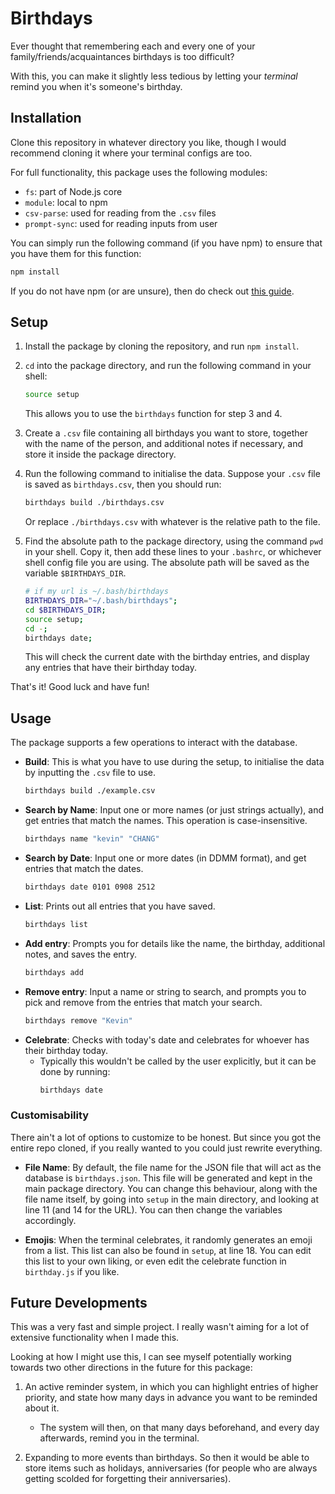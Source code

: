 # Birthdays

Ever thought that remembering each and every one of your family/friends/acquaintances birthdays is too difficult?

With this, you can make it slightly less tedious by letting your _terminal_ remind you when it's someone's birthday.

## Installation

Clone this repository in whatever directory you like, though I would recommend cloning it where your terminal configs are too.

For full functionality, this package uses the following modules:

- `fs`: part of Node.js core
- `module`: local to npm
- `csv-parse`: used for reading from the `.csv` files
- `prompt-sync`: used for reading inputs from user

You can simply run the following command (if you have npm) to ensure that you have them for this function:

```bash
npm install
```

If you do not have npm (or are unsure), then do check out [this guide](https://docs.npmjs.com/downloading-and-installing-node-js-and-npm).

## Setup

1. Install the package by cloning the repository, and run `npm install`.
2. `cd` into the package directory, and run the following command in your shell:
   ```bash
   source setup
   ```
   This allows you to use the `birthdays` function for step 3 and 4.
3. Create a `.csv` file containing all birthdays you want to store, together with the name of the person, and additional notes if necessary, and store it inside the package directory.
4. Run the following command to initialise the data. Suppose your `.csv` file is saved as `birthdays.csv`, then you should run:

   ```bash
   birthdays build ./birthdays.csv
   ```

   Or replace `./birthdays.csv` with whatever is the relative path to the file.

5. Find the absolute path to the package directory, using the command `pwd` in your shell. Copy it, then add these lines to your `.bashrc`, or whichever shell config file you are using. The absolute path will be saved as the variable `$BIRTHDAYS_DIR`.

   ```bash
   # if my url is ~/.bash/birthdays
   BIRTHDAYS_DIR="~/.bash/birthdays";
   cd $BIRTHDAYS_DIR;
   source setup;
   cd -;
   birthdays date;
   ```

   This will check the current date with the birthday entries, and display any entries that have their birthday today.

That's it! Good luck and have fun!

## Usage

The package supports a few operations to interact with the database.

- **Build**: This is what you have to use during the setup, to initialise the data by inputting the `.csv` file to use.
  ```bash
  birthdays build ./example.csv
  ```
- **Search by Name**: Input one or more names (or just strings actually), and get entries that match the names. This operation is case-insensitive.
  ```bash
  birthdays name "kevin" "CHANG"
  ```
- **Search by Date**: Input one or more dates (in DDMM format), and get entries that match the dates.
  ```bash
  birthdays date 0101 0908 2512
  ```
- **List**: Prints out all entries that you have saved.
  ```bash
  birthdays list
  ```
- **Add entry**: Prompts you for details like the name, the birthday, additional notes, and saves the entry.
  ```bash
  birthdays add
  ```
- **Remove entry**: Input a name or string to search, and prompts you to pick and remove from the entries that match your search.
  ```bash
  birthdays remove "Kevin"
  ```
- **Celebrate**: Checks with today's date and celebrates for whoever has their birthday today.
  - Typically this wouldn't be called by the user explicitly, but it can be done by running:
    ```bash
    birthdays date
    ```

### Customisability

There ain't a lot of options to customize to be honest. But since you got the entire repo cloned, if you really wanted to you could just rewrite everything.

- **File Name**:
  By default, the file name for the JSON file that will act as the database is `birthdays.json`. This file will be generated and kept in the main package directory.
  You can change this behaviour, along with the file name itself, by going into `setup` in the main directory, and looking at line 11 (and 14 for the URL). You can then change the variables accordingly.

- **Emojis**:
  When the terminal celebrates, it randomly generates an emoji from a list. This list can also be found in `setup`, at line 18. You can edit this list to your own liking, or even edit the celebrate function in `birthday.js` if you like.

## Future Developments

This was a very fast and simple project. I really wasn't aiming for a lot of extensive functionality when I made this.

Looking at how I might use this, I can see myself potentially working towards two other directions in the future for this package:

1. An active reminder system, in which you can highlight entries of higher priority, and state how many days in advance you want to be reminded about it.

   - The system will then, on that many days beforehand, and every day afterwards, remind you in the terminal.

2. Expanding to more events than birthdays. So then it would be able to store items such as holidays, anniversaries (for people who are always getting scolded for forgetting their anniversaries).
